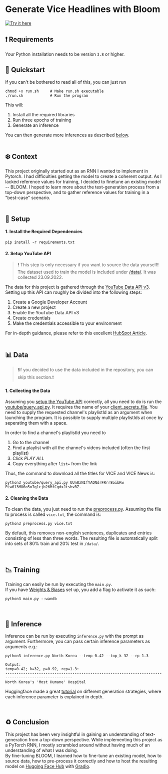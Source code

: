# Generate Vice Headlines with Bloom
[![Try it here](https://img.shields.io/badge/%F0%9F%A4%97-Try%20it%20here!-yellow)](https://huggingface.co/spaces/marcderbauer/vice-headlines)
  
  
## :exclamation: Requirements
Your Python installation needs to be version <code>3.8</code> or higher.

## :runner: Quickstart
If you can't be bothered to read all of this, you can just run
```
chmod +x run.sh     # Make run.sh executable
./run.sh            # Run the program
```
This will:
<ol>
  <li>Install all the required libraries
  <li>Run three epochs of training
  <li>Generate an inference
</ol>  
  
You can then generate more inferences as described [below](#moyai-inference).  
<br>

## :snowflake: Context
This project originally started out as an RNN I wanted to implement in Pytorch. 
I had difficulties getting the model to create a coherent output. As I lacked reference values for training, I decided to finetune an existing model -- BLOOM. I hoped to learn more about the text-generation process from a top-down perspective, and to gather reference values for training in a "best-case" scenario.    
<br>
  
## :robot: Setup
#### 1. Install the Required Dependencies  
    pip install -r requirements.txt
#### 2. Setup YouTube API
  > :heavy_exclamation_mark: This step is only necessary if you want to source the data yourself:heavy_exclamation_mark:   
  The dataset used to train the model is included under [/data/](/data/). It was collected 23.09.2022.  
    
  The data for this project is gathered through the [YouTube Data API v3](https://developers.google.com/youtube/v3).
  Setting up this API can roughly be divided into the following steps:  
  <ol>  
    <li>Create a Google Developer Account
    <li>Create a new project
    <li>Enable the YouTube Data API v3
    <li>Create credentials
    <li>Make the credentials accessible to your environment 
  </ol>  
    
  For in-depth guidance, please refer to this excellent [HubSpot Article](https://blog.hubspot.com/website/how-to-get-youtube-api-key).   
<br>
  
## :bar_chart: Data
> :heavy_exclamation_mark:If you decided to use the data included in the repository, you can skip this section.:heavy_exclamation_mark:  

#### 1. Collecting the Data  
  Assuming you [setup the YouTube API](#2-setup-youtube-api) correctly, all you need to do is run the [youtube/query_api.py](youtube/query_api.py). 
  It requires the name of your [client_secrets_file](https://github.com/marcderbauer/bloom/blob/27b80f7fbe63f463ca9941cb23454d78e55fed4b/youtube/query_api.py#L24).
  You need to supply the requested channel's playlistId as an argument when launching the program. It is possible to supply multiple playlistIds at once by seperating them with a space.    
  
  In order to find a channel's playlistId you need to  
  <ol>
    <li>Go to the channel
    <li>Find a playlist with all the channel's videos included (often the first playlist)
    <li>Click <em>PLAY ALL</em>
    <li>Copy everything after <code>list=</code> from the link
  </ol>

  Thus, the command to download all the titles for VICE and VICE News is:
  ```
  python3 youtube/query_api.py UUn8zNIfYAQNdrFRrr8oibKw PLw613M86o5o7q1cjb26MfCgdxJtshvRZ-
  ```

  
#### 2. Cleaning the Data  
  To clean the data, you just need to run the [preprocess.py](preprocess.py).
  Assuming the file to process is called <code>vice.txt</code>, the command is:
  ```
  python3 preprocess.py vice.txt
  ```
  By default, this removes non-english sentences, duplicates and entries consisting of less than three words.
  The resulting file is automatically split into sets of 80% train and 20% test in <code>/data/</code>.
    
  <br>
    
## :chart_with_downwards_trend: Training
  Training can easily be run by executing the <code>main.py</code>.  
  If you have [Weights & Biases](https://wandb.ai) set up, you add a flag to activate it as such:
  ```
  python3 main.py --wandb
  ```  
    
  <br>
  
## :moyai: Inference
  Inference can be run by executing <code>inference.py</code> with the prompt as argument. Furthermore, you can pass certain inference parameters as arguments e.g.:
  ```
  python3 inference.py North Korea --temp 0.42 --top_k 32 --rp 1.3
  
  Output:
  temp=0.42; k=32, p=0.92, rep=1.3:
  ----------------------------------------------------------------------------------------------------
  North Korea's 'Most Humane' Hospital
  ```
  Huggingface made a great [tutorial](https://huggingface.co/blog/how-to-generate) on different generation strategies, where each inference parameter is explained in depth.
    
  <br>   
     
## :recycle: Conclusion
  This project has been very insightful in gaining an understanding of text-generation from a top-down perspective. While implementing this project as a PyTorch RNN, I mostly scrambled around without having much of an understanding of what I was doing.  
  By fine-tuning BLOOM, I learned how to fine-tune an existing model, how to source data, how to pre-process it correctly and how to host the resulting model on [Hugging Face Hub](https://huggingface.co/spaces/marcderbauer/vice-headlines) with [Gradio](https://gradio.app/).
